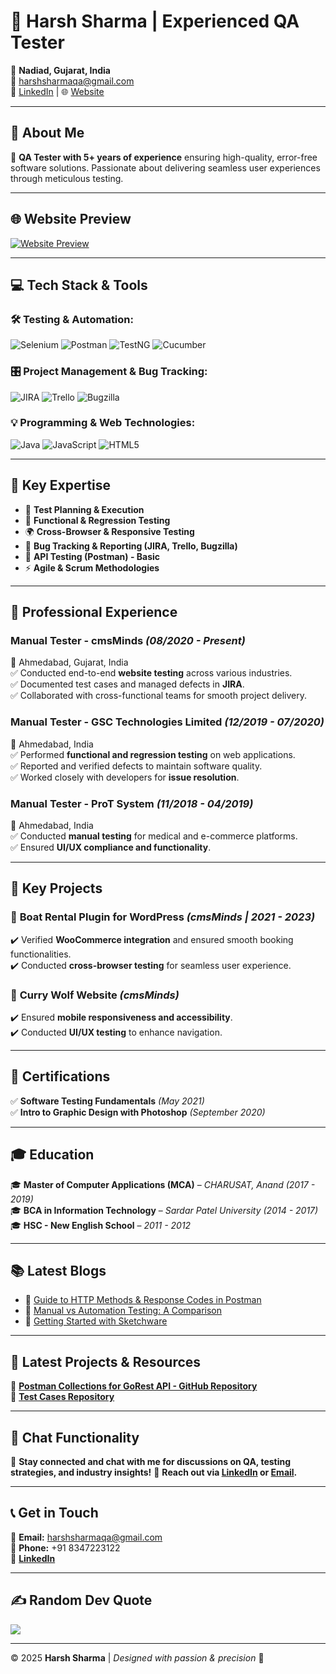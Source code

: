 # 🚀 Harsh Sharma | Experienced QA Tester

📍 **Nadiad, Gujarat, India**  
📧 [harshsharmaqa@gmail.com](mailto:harshsharmaqa@gmail.com)  
🔗 [LinkedIn](https://linkedin.com/in/harshsharmaqa/) | 🌐 [Website](https://cmsminds.com)  

---

## 🌟 About Me

🎯 **QA Tester with 5+ years of experience** ensuring high-quality, error-free software solutions. Passionate about delivering seamless user experiences through meticulous testing.

---

## 🌐 Website Preview
[![Website Preview](https://via.placeholder.com/1200x600.png?text=Preview+of+harshsharmaqa.online)](https://harshsharmaqa.online/)

---

## 💻 Tech Stack & Tools

### 🛠 **Testing & Automation:**
![Selenium](https://img.shields.io/badge/selenium-%2343B02A.svg?style=plastic&logo=selenium&logoColor=white)  ![Postman](https://img.shields.io/badge/postman-%23FF6C37.svg?style=plastic&logo=postman&logoColor=white)  ![TestNG](https://img.shields.io/badge/testng-%234B8BF7.svg?style=plastic&logo=testng&logoColor=white)  ![Cucumber](https://img.shields.io/badge/cucumber-%23F79C42.svg?style=plastic&logo=cucumber&logoColor=white)

### 🎛 **Project Management & Bug Tracking:**
![JIRA](https://img.shields.io/badge/jira-%230A0A0A.svg?style=plastic&logo=jira&logoColor=white)  ![Trello](https://img.shields.io/badge/trello-%23026AA7.svg?style=plastic&logo=trello&logoColor=white)  ![Bugzilla](https://img.shields.io/badge/bugzilla-%23E10F00.svg?style=plastic&logo=bugzilla&logoColor=white)

### 💡 **Programming & Web Technologies:**
![Java](https://img.shields.io/badge/java-%23ED8B00.svg?style=plastic&logo=openjdk&logoColor=white)  ![JavaScript](https://img.shields.io/badge/javascript-%23323330.svg?style=plastic&logo=javascript&logoColor=%23F7DF1E)  ![HTML5](https://img.shields.io/badge/html5-%23E34F26.svg?style=plastic&logo=html5&logoColor=white)

---

## 🔎 Key Expertise
- 📌 **Test Planning & Execution**
- 🔄 **Functional & Regression Testing**
- 🌍 **Cross-Browser & Responsive Testing**
- 🐞 **Bug Tracking & Reporting (JIRA, Trello, Bugzilla)**
- 🔗 **API Testing (Postman) - Basic**
- ⚡ **Agile & Scrum Methodologies**

---

## 💼 Professional Experience

### **Manual Tester - cmsMinds** *(08/2020 - Present)*  
📍 Ahmedabad, Gujarat, India  
✅ Conducted end-to-end **website testing** across various industries.  
✅ Documented test cases and managed defects in **JIRA**.  
✅ Collaborated with cross-functional teams for smooth project delivery.

### **Manual Tester - GSC Technologies Limited** *(12/2019 - 07/2020)*  
📍 Ahmedabad, India  
✅ Performed **functional and regression testing** on web applications.  
✅ Reported and verified defects to maintain software quality.  
✅ Worked closely with developers for **issue resolution**.

### **Manual Tester - ProT System** *(11/2018 - 04/2019)*  
📍 Ahmedabad, India  
✅ Conducted **manual testing** for medical and e-commerce platforms.  
✅ Ensured **UI/UX compliance and functionality**.

---

## 🔹 Key Projects

### 🚤 **Boat Rental Plugin for WordPress** *(cmsMinds | 2021 - 2023)*  
✔️ Verified **WooCommerce integration** and ensured smooth booking functionalities.  
✔️ Conducted **cross-browser testing** for seamless user experience.

### 🍔 **Curry Wolf Website** *(cmsMinds)*  
✔️ Ensured **mobile responsiveness and accessibility**.  
✔️ Conducted **UI/UX testing** to enhance navigation.

---

## 📜 Certifications
✅ **Software Testing Fundamentals** *(May 2021)*  
✅ **Intro to Graphic Design with Photoshop** *(September 2020)*  

---

## 🎓 Education
🎓 **Master of Computer Applications (MCA)** – *CHARUSAT, Anand (2017 - 2019)*  
🎓 **BCA in Information Technology** – *Sardar Patel University (2014 - 2017)*  
🎓 **HSC - New English School** – *2011 - 2012*  

---

## 📚 Latest Blogs
- 📌 [Guide to HTTP Methods & Response Codes in Postman](https://harshsharmaqa.online/blog%20detail.html?id=8f9A4ol4cft34QqVPja4)
- 📌 [Manual vs Automation Testing: A Comparison](https://harshsharmaqa.online/blog%20detail.html?id=6JFVCgAhlcUj1xHMTOGm)
- 📌 [Getting Started with Sketchware](https://harshsharmaqa.online/blog%20detail.html?id=AgyAZWRK2muzcXvyCuw3)

---

## 📂 Latest Projects & Resources
📌 **[Postman Collections for GoRest API - GitHub Repository](https://github.com/HarshSharmaQA/postman-collections-gorest)**  
📌 **[Test Cases Repository](https://github.com/HarshSharmaQA/Testcases)**  

---

## 💬 Chat Functionality
🚀 **Stay connected and chat with me for discussions on QA, testing strategies, and industry insights!**
📩 **Reach out via [LinkedIn](https://www.linkedin.com/in/harshsharmaqa/) or [Email](mailto:harshsharmaqa@gmail.com).**

---

## 📞 Get in Touch
📧 **Email:** [harshsharmaqa@gmail.com](mailto:harshsharmaqa@gmail.com)  
📱 **Phone:** +91 8347223122  
🔗 **[LinkedIn](https://www.linkedin.com/in/harshsharmaqa/)**  

---

## ✍️ Random Dev Quote
![](https://quotes-github-readme.vercel.app/api?type=vetical&theme=radical)  

---

© 2025 **Harsh Sharma** | *Designed with passion & precision* 🚀
